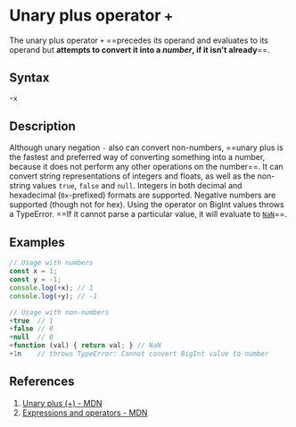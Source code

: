 # Unary plus operator `+`

The unary plus operator `+` ==precedes its operand and evaluates to its operand but **attempts to convert it into a _number_, if it isn't already**==.

## Syntax

```js
+x
```

## Description

Although unary negation `-` also can convert non-numbers, ==unary plus is the fastest and preferred way of converting something into a number, because it does not perform any other operations on the number==. It can convert string representations of integers and floats, as well as the non-string values `true`, `false` and `null`. Integers in both decimal and hexadecimal (`0x`-prefixed) formats are supported. Negative numbers are supported (though not for hex). Using the operator on BigInt values throws a TypeError. ==If it cannot parse a particular value, it will evaluate to [`NaN`](https://developer.mozilla.org/en-US/docs/Web/JavaScript/Reference/Global_Objects/NaN)==.

## Examples

```js
// Usage with numbers
const x = 1;
const y = -1;
console.log(+x); // 1
console.log(+y); // -1

// Usage with non-numbers
+true  // 1
+false // 0
+null  // 0
+function (val) { return val; } // NaN
+1n    // throws TypeError: Cannot convert BigInt value to number
```

## References

1. [Unary plus (+) - MDN](https://developer.mozilla.org/en-US/docs/Web/JavaScript/Reference/Operators/Unary_plus)
1. [Expressions and operators - MDN](https://developer.mozilla.org/en-US/docs/Web/JavaScript/Reference/Operators)